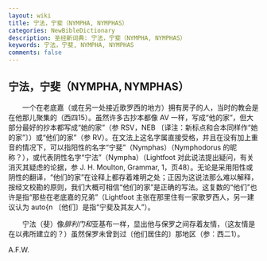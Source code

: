 ```yaml
---
layout: wiki
title: 宁法，宁斐（NYMPHA, NYMPHAS）
categories: NewBibleDictionary
description: 圣经新词典: 宁法，宁斐（NYMPHA, NYMPHAS）
keywords: 宁法，宁斐, NYMPHA, NYMPHAS
comments: false
---
```


## 宁法，宁斐（NYMPHA, NYMPHAS）

　　一个在老底嘉（或在另一处接近歌罗西的地方）拥有房子的人，当时的教会是在他那儿聚集的（西四15）。虽然许多古抄本都像 AV 一样，写成“他的家”，但大部分最好的抄本都写成“她的家”（参 RSV，NEB 〔译注：新标点和合本同样作“她的家”〕）或“他们的家”（参 RV）。在文法上这名字属直接受格，并且在没有加上重音的情况下，可以指阳性的名字“宁斐”（Nymphas）（Nymphodorus 的昵称？），或代表阴性名字“宁法”（Nympha）（Lightfoot 对此说法提出疑问，有关消灭其疑虑的论据，参 J. H. Moulton, Grammar, 1，页48）。无论是采用阳性或阴性的翻译，“他们的家”在诠释上都存着难明之处；正因为这说法那么难以解释，按经文校勘的原则，我们大概可相信“他们的家”是正确的写法。这复数的“他们”也许是指“那些在老底嘉的兄弟”（Lightfoot 主张在那里住有一家歌罗西人，另一建议认为 auto{n 〔他们〕是指“宁斐及其友人”）。

　　宁法（斐）像*腓利门和*亚基布一样，显出他与保罗之间存着友情，（这友情是在以弗所建立的？）虽然保罗未曾到过〔他们居住的〕那地区（参：西二1）。

A.F.W.











